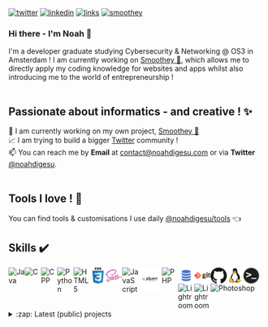 [![twitter](https://img.shields.io/badge/twitter-@noahdigesu-orange)](https://www.twitter.com/noahdigesu)
[![linkedin](https://img.shields.io/badge/linkedin-@noahdigesu-orange)](https://www.linkedin.com/in/noahdigesu)
[![links](https://img.shields.io/badge/links-noahdigesu.com/links-orange)](https://www.noahdigesu.com/links)
[![smoothey](https://img.shields.io/badge/smoothey_🥤-@smootheyapp-white)](https://smoothey.app/)<br>

### Hi there - I'm Noah :wave:
I'm a developer graduate studying Cybersecurity & Networking @ OS3 in Amsterdam ! I am currently working on [Smoothey 🥤](https://smoothey.app/), which allows me to directly apply my coding knowledge for websites and apps whilst also introducing me to the world of entrepreneurship !<br><br>

## Passionate about informatics - and creative ! ✨
  🥤 I am currently working on my own project, [Smoothey 🥤](https://smoothey.app/)  
  📈 I am trying to build a bigger [Twitter](https://www.twitter.com/noahdigesu) community !  
  📫 You can reach me by **Email** at [contact@noahdigesu.com](mailto:contact@noahdigesu.com) or via **Twitter** [@noahdigesu](https://twitter.com/noahdigesu).<br><br>
  
## Tools I love ! 🤩
You can find tools & customisations I use daily [@noahdigesu/tools](https://github.com/noahdigesu/tools/) 👈

## Skills ✔️
<img align="left" alt="Java" width="32px" src="https://raw.githubusercontent.com/abranhe/programming-languages-logos/master/src/java/java_32x32.png" />
<img align="left" alt="C" width="32px" src="https://raw.githubusercontent.com/abranhe/programming-languages-logos/master/src/c/c_32x32.png" />
<img align="left" alt="CPP" width="32px" src="https://raw.githubusercontent.com/abranhe/programming-languages-logos/master/src/cpp/cpp_32x32.png" />
<img align="left" alt="Python" width="32px" src="https://raw.githubusercontent.com/abranhe/programming-languages-logos/master/src/python/python_32x32.png" />
<img align="left" alt="HTML5" width="32px" src="https://raw.githubusercontent.com/abranhe/programming-languages-logos/master/src/html/html_32x32.png" />
<img align="left" alt="CSS3" width="32px" src="https://raw.githubusercontent.com/github/explore/80688e429a7d4ef2fca1e82350fe8e3517d3494d/topics/css/css.png" />
<img align="left" alt="Sass" width="32px" src="https://raw.githubusercontent.com/github/explore/80688e429a7d4ef2fca1e82350fe8e3517d3494d/topics/sass/sass.png" />
<img align="left" alt="JavaScript" width="32px" src="https://raw.githubusercontent.com/abranhe/programming-languages-logos/master/src/javascript/javascript_32x32.png" />
<img align="left" alt="Jquery" width="46px" src="https://raw.githubusercontent.com/github/explore/80688e429a7d4ef2fca1e82350fe8e3517d3494d/topics/jquery/jquery.png" />
<img align="left" alt="PHP" width="32px" src="https://raw.githubusercontent.com/abranhe/programming-languages-logos/master/src/php/php_32x32.png" />
<img align="left" alt="SQL" width="32px" src="https://raw.githubusercontent.com/github/explore/80688e429a7d4ef2fca1e82350fe8e3517d3494d/topics/sql/sql.png" />
<img align="left" alt="Git" width="32px" src="https://raw.githubusercontent.com/github/explore/80688e429a7d4ef2fca1e82350fe8e3517d3494d/topics/git/git.png" />
<img align="left" alt="GitHub" width="32px" src="https://raw.githubusercontent.com/github/explore/78df643247d429f6cc873026c0622819ad797942/topics/github/github.png" />
<img align="left" alt="Linux" width="32px" src="https://raw.githubusercontent.com/github/explore/80688e429a7d4ef2fca1e82350fe8e3517d3494d/topics/linux/linux.png" />
<img align="left" alt="Terminal" width="32px" src="https://raw.githubusercontent.com/github/explore/80688e429a7d4ef2fca1e82350fe8e3517d3494d/topics/terminal/terminal.png" />
<img alt="Photoshop" width="32px" src="https://upload.wikimedia.org/wikipedia/commons/thumb/a/af/Adobe_Photoshop_CC_icon.svg/1200px-Adobe_Photoshop_CC_icon.svg.png" />
<img align="left" alt="Lightroom" width="32px" src="https://upload.wikimedia.org/wikipedia/commons/thumb/b/b6/Adobe_Photoshop_Lightroom_CC_logo.svg/1200px-Adobe_Photoshop_Lightroom_CC_logo.svg.png" />
<img align="left" alt="Lightroom" width="32px" src="https://img.favpng.com/25/14/4/figma-user-interface-design-designer-logo-png-favpng-dtBqP6sV3PhEQ2AfU73dHpCwR.jpg" /><br><br><br>

<details>
  <summary>:zap: Latest (public) projects</summary>
  
<!--START_SECTION:activity-->
1. [Smoothey 🥤](https://smoothey.app/) - The easiest way to stay on top of your expenses and track your wealth - by yourself or with others. 
2. [Safr](https://noahdigesu.com/projects/safr/) - Easily download firefox extensions for your browser to keep you away from online harm.
3. [Repst.it](https://noahdigesu.com/projects/repst.it/) - Ever wanted to repost Instagram pictures without being harrased by adds ?
4. [Brick breaker](https://noahdigesu.com/projects/brickbreaker/) - A brick breaker game made entirely from pure JavaScript.
5. [The smart linguist](https://noahdigesu.com/projects/duonono/) - A duolingo inspired game.
<!--END_SECTION:activity-->

</details>
